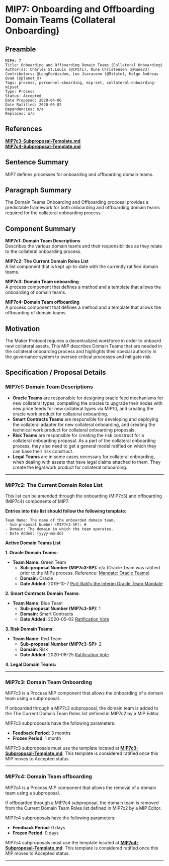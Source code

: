 # MIP7: Onboarding and Offboarding Domain Teams (Collateral Onboarding)

## Preamble
```
MIP#: 7
Title: Onboarding and Offboarding Domain Teams (Collateral Onboarding)
Author(s): Charles St.Louis (@CPSTL), Rune Christensen (@Rune23)
Contributors: @LongForWisdom, Leo Jsaraceno (@Mitote), Helge Andreas Qvam (@planet_X)
Tags: process, personnel-xboarding, mip-set, collateral-onboarding-mipset
Type: Process
Status: Accepted
Date Proposed: 2020-04-06
Date Ratified: 2020-05-02
Dependencies: n/a
Replaces: n/a
```

## References
**[MIP7c3-Subproposal-Template.md](MIP7c3-Subproposal-Template.md)**  
**[MIP7c4-Subproposal-Template.md](MIP7c4-Subproposal-Template.md)**  

## Sentence Summary

MIP7 defines processes for onboarding and offboarding domain teams.

## Paragraph Summary

The Domain Teams Onboarding and Offboarding proposal provides a predictable framework for both onboarding and offboarding domain teams required for the collateral onboarding process.

## Component Summary

**MIP7c1: Domain Team Descriptions**  
Describes the various domain teams and their responsibilities as they relate to the collateral onboarding process.

**MIP7c2: The Current Domain Roles List**  
A list component that is kept up-to-date with the currently ratified domain teams.

**MIP7c3: Domain Team onboarding**  
A process component that defines a method and a template that allows the onboarding of domain teams.

**MIP7c4: Domain Team offboarding**  
A process component that defines a method and a template that allows the offboarding of domain teams.

## Motivation

The Maker Protocol requires a decentralized workforce in order to onboard new collateral assets. This MIP  describes Domain Teams that are needed in the collateral onboarding process and highlights their special authority in the governance system to oversee critical processes and mitigate risk.

## Specification / Proposal Details

### MIP7c1: Domain Team Descriptions

- **Oracle Teams** are responsible for designing oracle feed mechanisms for new collateral types, compelling the oracles to upgrade their nodes with new price feeds for new collateral types via MIP10, and creating the oracle work product for collateral onboarding.
- **Smart Contracts Teams** are responsible for developing and deploying the collateral adapter for new collateral onboarding, and creating the technical work product for collateral onboarding proposals.
- **Risk Teams** are responsible for creating the risk construct for a collateral onboarding proposal. As a part of the collateral onboarding process, they also need to get a general model ratified on which they can base their risk construct.
- **Legal Teams** are in some cases necessary for collateral onboarding, when dealing with assets that have legal claims attached to them. They create the legal work product for collateral onboarding.

---

### MIP7c2: The Current Domain Roles List

This list can be amended through the onboarding (MIP7c3) and offboarding (MIP7c4) components of MIP7.

**Entries into this list should follow the following template:**

```
Team Name: The name of the onboarded domain team.
- Sub-proposal Number (MIP7c3-SP): #
- Domain: The domain in which the team operates.
- Date Added: (yyyy-mm-dd)
```

**Active Domain Teams List**

**1. Oracle Domain Teams:**
- **Team Name:** Green Team
	- **Sub-proposal Number (MIP7c3-SP):** n/a (Oracle Team was ratified prior to the MIPs process. Reference: [Mandate: Oracle Teams](https://forum.makerdao.com/t/mandate-oracle-teams/443))
	- **Domain:** Oracle
	- **Date Added:** 2019-10-7 [Poll: Ratify the Interim Oracle Team Mandate](https://vote.makerdao.com/polling-proposal/qmas1bqrquo2h41qv4fa8hpek9ukb7dlwtpkpn62r5hhmq)

**2. Smart Contracts Domain Teams:**

- **Team Name:** Blue Team
	- **Sub-proposal Number (MIP7c3-SP):** 1
	- **Domain:** Smart Contracts
	- **Date Added:** 2020-05-02 [Ratification Vote](https://vote.makerdao.com/executive-proposal/lower-usdc-sf-add-wbtc-ratify-the-initial-mips-and-subproposals)

**3. Risk Domain Teams:**
- **Team Name:** Red Team
	- **Sub-proposal Number (MIP7c3-SP):** 2
	- **Domain:** Risk
	- **Date Added:** 2020-06-25 [Ratification Vote](https://mkrgov.science/executive/0x1d51ca29e35b6ce30167f634dd21376da1341d9b)

**4. Legal Domain Teams:**

---
### MIP7c3: Domain Team Onboarding

MIP7c3 is a Process MIP component that allows the onboarding of a domain team using a subproposal. 

If onboarded through a MIP7c3 subproposal, the domain team is added to the The Current Domain Team Roles list defined in MIP7c2 by a MIP Editor.

MIP7c3 subproposals have the following parameters:
- **Feedback Period**: 3 months
- **Frozen Period**: 1 month

MIP7c3 subproposals must use the template located at  **[MIP7c3-Subproposal-Template.md](MIP7c3-Subproposal-Template.md)**. This template is considered ratified once this MIP moves to Accepted status.

---

### MIP7c4: Domain Team offboarding

MIP7c4 is a Process MIP component that allows the removal of a domain team using a subproposal.

If offboarded through a MIP7c4 subproposal, the domain team is removed from the Current Domain Team Roles list defined in MIP7c2 by a MIP Editor.

 MIP7c4 subproposals have the following parameters:
- **Feedback Period**: 0 days
- **Frozen Period**: 0 days

MIP7c4 subproposals must use the template located at  **[MIP7c4-Subproposal-Template.md](MIP7c4-Subproposal-Template.md)**. This template is considered ratified once this MIP moves to Accepted status.

---
